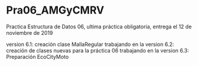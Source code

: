 # Pra06_AMGyCMRV
Practica Estructura de Datos 06, ultima práctica obligatoria, entrega el 12 de noviembre de 2019

version 6.1: creación clase MallaRegular
trabajando en la version 6.2: creación de clases nuevas para la práctica 06
trabajando en la version 6.3: Preparación EcoCityMoto
